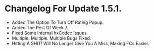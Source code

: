 # Changelog For Update 1.5.1.

- Added The Option To Turn Off Rating Popup.
- Added The Rest Of Week 7.
- Fixed Some Internal hxCodec Issues.
- Multiple. Multiple. Multiple Bugs Fixed.
- Hitting A SHIT! Will No Longer Give You A Miss, Making FCs Easier.
